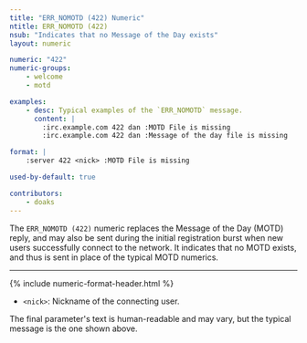```yaml
---
title: "ERR_NOMOTD (422) Numeric"
ntitle: ERR_NOMOTD (422)
nsub: "Indicates that no Message of the Day exists"
layout: numeric

numeric: "422"
numeric-groups:
    - welcome
    - motd

examples:
    - desc: Typical examples of the `ERR_NOMOTD` message.
      content: |
        :irc.example.com 422 dan :MOTD File is missing
        :irc.example.com 422 dan :Message of the day file is missing

format: |
    :server 422 <nick> :MOTD File is missing

used-by-default: true

contributors:
    - doaks
---
```

The `ERR_NOMOTD (422)` numeric replaces the Message of the Day (MOTD) reply, and may also be sent during the initial registration burst when new users successfully connect to the network. It indicates that no MOTD exists, and thus is sent in place of the typical MOTD numerics.

-----

{% include numeric-format-header.html %}

- `<nick>`: Nickname of the connecting user.

The final parameter's text is human-readable and may vary, but the typical message is the one shown above.
